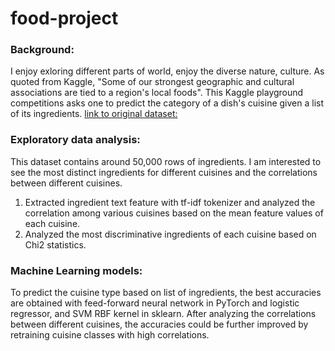 # food-project
### Background:
I enjoy exloring different parts of world, enjoy the diverse nature, culture. As quoted from Kaggle, "Some of our strongest geographic and cultural associations are tied to a region's local foods". This Kaggle playground competitions asks one to predict the category of a dish's cuisine given a list of its ingredients. [link to original dataset:](https://www.kaggle.com/c/whats-cooking-kernels-only)
### Exploratory data analysis:
This dataset contains around 50,000 rows of ingredients. I am interested to see the most distinct ingredients for different cuisines and the correlations between different cuisines.
1.	Extracted ingredient text feature with tf-idf tokenizer and analyzed the correlation among various cuisines based on the mean feature values of each cuisine.
2.	Analyzed the most discriminative ingredients of each cuisine based on Chi2 statistics. 
### Machine Learning models:
To predict the cuisine type based on list of ingredients, the best accuracies are obtained with feed-forward neural network in PyTorch and logistic regressor, and SVM RBF kernel in sklearn.
After analyzing the correlations between different cuisines, the accuracies could be further improved by retraining cuisine classes with high correlations. 
